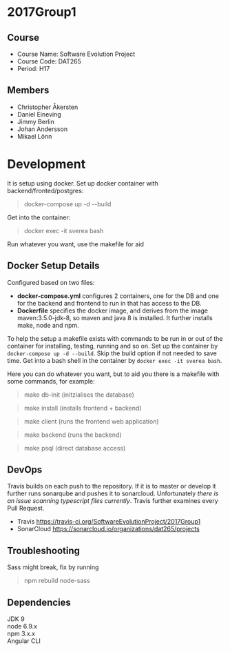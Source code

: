 # 2017Group1
## Course
- Course Name: Software Evolution Project
- Course Code: DAT265
- Period: H17
## Members
- Christopher Åkersten
- Daniel Eineving
- Jimmy Berlin
- Johan Andersson
- Mikael Lönn

# Development
It is setup using docker. Set up docker container with backend/fronted/postgres:
> docker-compose up -d --build

Get into the container:
> docker exec -it sverea bash

Run whatever you want, use the makefile for aid

## Docker Setup Details
Configured based on two files:
- **docker-compose.yml** configures 2 containers, one for the DB and one for the backend and frontend to run in that has access to the DB. 
- **Dockerfile** specifies the docker image, and derives from the image maven:3.5.0-jdk-8, so maven and java 8 is installed. It further installs make, node and npm.

To help the setup a makefile exists with commands to be run in or out of the container for installing, testing, running and so on. Set up the container by `docker-compose up -d --build`. Skip the build option if not needed to save time. Get into a bash shell in the container by `docker exec -it sverea bash`.

Here you can do whatever you want, but to aid you there is a makefile with some commands, for example:
> make db-init   (initzialises the database)

> make install   (installs frontend + backend)

> make client    (runs the frontend web application)

> make backend   (runs the backend)

> make psql      (direct database access)

## DevOps

Travis builds on each push to the repository. If it is to master or develop it further runs sonarqube and pushes it to sonarcloud. Unfortunately _there is an issue scanning typescript files currently_.  Travis further examines every Pull Request.

- Travis https://travis-ci.org/SoftwareEvolutionProject/2017Group1 
- SonarCloud https://sonarcloud.io/organizations/dat265/projects


## Troubleshooting

Sass might break, fix by running
> npm rebuild node-sass


 ## Dependencies
 JDK 9  
 node 6.9.x  
 npm 3.x.x  
 Angular CLI  
